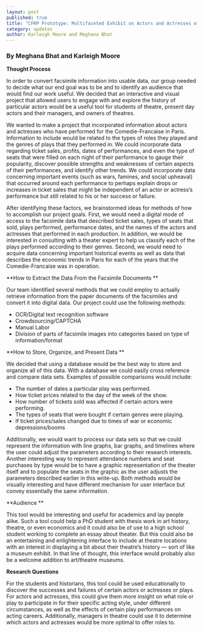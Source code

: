 ```yaml
---
layout: post
published: true
title: "CFRP Prototype: Multifaceted Exhibit on Actors and Actresses of the Comedie-Francaise  "
category: updates
author: Karleigh Moore and Meghana Bhat
---
```


### By Meghana Bhat and Karleigh Moore

**Thought Process**

In order to convert facsimile information into usable data, our group needed to decide what our end goal was to be and to identify an audience that would find our work useful. We decided that an interactive and visual project that allowed users to engage with and explore the history of particular actors would be a useful tool for students of theatre, present day actors and their managers, and owners of theatres. 

We wanted to make a project that incorporated information about actors and actresses who have performed for the Comedie-Francaise in Paris. Information to include would be related to the types of roles they played and the genres of plays that they performed in. We could incorporate data regarding ticket sales, profits, dates of performances, and even the type of seats that were filled on each night of their performance to gauge their popularity, discover possible strengths and weaknesses of certain aspects of their performances, and identify other trends. We could incorporate data concerning important events (such as wars, famines, and social upheaval) that occurred around each performance to perhaps explain drops or increases in ticket sales that might be independent of an actor or actress’s performance but still related to his or her success or failure. 

After identifying these factors, we brainstormed ideas for methods of how to accomplish our project goals. First, we would need a digital mode of access to the facsimile data that described ticket sales, types of seats that sold, plays performed, performance dates, and the names of the actors and actresses that performed in each production. In addition, we would be interested in consulting with a theater expert to help us classify each of the plays performed according to their genres. Second, we would need to acquire data concerning important historical events as well as data that describes the economic trends in Paris for each of the years that the Comedie-Francaise was in operation. 

**How to Extract the Data From the Facsimile Documents
**

Our team identified several methods that we could employ to actually retrieve information from the paper documents of the facsimiles and convert it into digital data. Our project could use the following methods:

- OCR/Digital text recognition software
- Crowdsourcing/CAPTCHA 
- Manual Labor
- Division of parts of facsimile images into categories based on type of information/format 


**How to Store, Organize, and Present Data
**

We decided that using a database would be the best way to store and organize all of this data. With a database we could easily cross reference and compare data sets. Examples of possible comparisons would include:

- The number of dates a particular play was performed.
- How ticket prices related to the day of the week of the show. 
- How number of tickets sold was affected if certain actors were performing.
- The types of seats that were bought if certain genres were playing. 
- If ticket prices/sales changed due to times of war or economic depressions/booms

Additionally, we would want to process our data sets so that we could represent the information with line graphs, bar graphs, and timelines where the user could adjust the parameters according to their research interests. Another interesting way to represent attendance numbers and seat purchases by type would be to have a graphic representation of the theater itself and to populate the seats in the graphic as the user adjusts the parameters described earlier in this write-up. Both methods would be visually interesting and have different mechanism for user interface but convey essentially the same information. 

**Audience
**

This tool would be interesting and useful for academics and lay people alike. Such a tool could help a PhD student with thesis work in art history, theatre, or even economics and it could also be of use to a high school student working to complete an essay about theater. But this could also be an entertaining and enlightening interface to include at theatre locations with an interest in displaying a bit about their theatre’s history — sort of like a museum exhibit. In that line of thought, this interface would probably also be a welcome addition to art/theatre museums.

**Research Questions**

For the students and historians, this tool could be used educationally to discover the successes and failures of certain actors or actresses or plays. For actors and actresses, this could give them more insight on what role or play to participate in for their specific acting style, under different circumstances, as well as the effects of certain play performances on acting careers. Additionally, managers in theatre could use it to determine which actors and actresses would be more optimal to offer roles to.